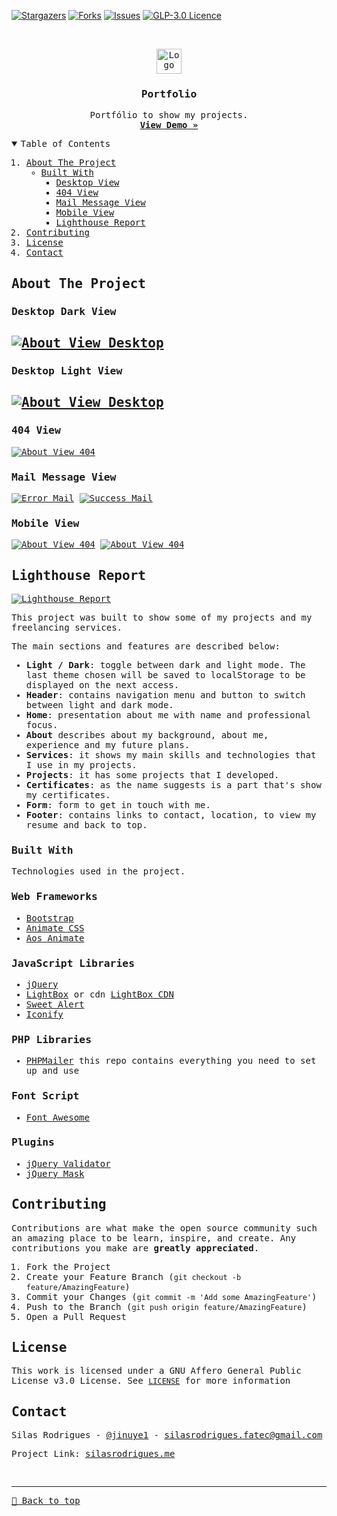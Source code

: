 [![Stargazers][stars-shield]][stars-url]
[![Forks][forks-shield]][forks-url]
[![Issues][issues-shield]][issues-url]
[![GLP-3.0 Licence][license-shield]][license-url]

<!-- PROJECT LOGO -->
<br />
<samp>
<p align="center">
  <a href="https://silasrodrigues.me">
    <img src="assets/img/logo-large.svg" alt="Logo" height="40">
  </a>

  <h3 align="center">Portfolio</h3>

  <p align="center">
    Portfólio to show my projects.
    <br />
    <a href="https://silasrodrigues.me"><strong>View Demo »</strong></a>
    <br />
  </p>
</p>

<!-- TABLE OF CONTENTS -->
<details open="open">
  <summary>Table of Contents</summary>
  <ol>
    <li>
      <a href="#about-the-project">About The Project</a>
      <ul>
        <li><a href="#built-with">Built With</a>
          <ul>
            <li><a href="#desktop-view">Desktop View</a></li>
            <li><a href="#404-view">404 View</a></li>
            <li><a href="#mail-message-view">Mail Message View</a></li>
            <li><a href="#mobile-view">Mobile View</a></li>
            <li><a href="#lighthouse-report">Lighthouse Report</a></li>
          </ul>
        </li>
      </ul>
    </li>
    <li><a href="#contributing">Contributing</a></li>
    <li><a href="#license">License</a></li>
    <li><a href="#contact">Contact</a></li>
  </ol>
</details>

<!-- ABOUT THE PROJECT -->

## About The Project

### Desktop Dark View

## [![About View Desktop][product-screenshot]](http://silasrodrigues.me)

### Desktop Light View

## [![About View Desktop][product-screenshot8]](http://silasrodrigues.me)

### 404 View

[![About View 404][product-screenshot2]](http://silasrodrigues.me/Example404)

### Mail Message View

[![Error Mail][product-screenshot5]](http://silasrodrigues.me)
[![Success Mail][product-screenshot6]](http://silasrodrigues.me)

### Mobile View

[![About View 404][product-screenshot3]](http://silasrodrigues.me/Example404)
[![About View 404][product-screenshot4]](http://silasrodrigues.me/Example404)

## Lighthouse Report

[![Lighthouse Report][product-screenshot7]](https://googlechrome.github.io/lighthouse/viewer/?psiurl=https%3A%2F%2Fsilasrodrigues.me%2F&strategy=mobile&category=performance&category=accessibility&category=best-practices&category=seo&category=pwa&utm_source=lh-chrome-ext)

This project was built to show some of my projects and my freelancing services.

The main sections and features are described below:

- **Light / Dark**: toggle between dark and light mode. The last theme chosen will be saved to localStorage to be displayed on the next access.
- **Header**: contains navigation menu and button to switch between light and dark mode.
- **Home**: presentation about me with name and professional focus.
- **About** describes about my background, about me, experience and my future plans.
- **Services**: it shows my main skills and technologies that I use in my projects.
- **Projects**: it has some projects that I developed.
- **Certificates**: as the name suggests is a part that's show my certificates.
- **Form**: form to get in touch with me.
- **Footer**: contains links to contact, location, to view my resume and back to top.

### Built With

Technologies used in the project.

### Web Frameworks

- [Bootstrap](https://getbootstrap.com)
- [Animate CSS](https://animate.style)
- [Aos Animate](https://michalsnik.github.io/aos/)

### JavaScript Libraries

- [jQuery](https://jquery.com)
- [LightBox](https://lokeshdhakar.com/projects/lightbox2/) or cdn [LightBox CDN](https://cdnjs.com/libraries/lightbox2)
- [Sweet Alert](https://sweetalert2.github.io)
- [Iconify](https://iconify.design)

### PHP Libraries

- [PHPMailer](https://github.com/PHPMailer/PHPMailer) this repo contains everything you need to set up and use

### Font Script

- [Font Awesome](https://fontawesome.com)

### Plugins

- [jQuery Validator](https://jqueryvalidation.org)
- [jQuery Mask](https://igorescobar.github.io/jQuery-Mask-Plugin/docs.html)

<!-- CONTRIBUTING -->

## Contributing

Contributions are what make the open source community such an amazing place to be learn, inspire, and create. Any contributions you make are **greatly appreciated**.

1. Fork the Project
2. Create your Feature Branch (`git checkout -b feature/AmazingFeature`)
3. Commit your Changes (`git commit -m 'Add some AmazingFeature'`)
4. Push to the Branch (`git push origin feature/AmazingFeature`)
5. Open a Pull Request

<!-- LICENSE -->

## License

This work is licensed under a GNU Affero General Public License v3.0 License. See [`LICENSE`](https://github.com/SilasRodrigues19/Portfolio/blob/main/LICENSE) for more information

<!-- CONTACT -->

## Contact

Silas Rodrigues - [@jinuye1](https://twitter.com/jinuye1) - silasrodrigues.fatec@gmail.com

Project Link: [silasrodrigues.me](https://silasrodrigues.me)

   <!-- MARKDOWN LINKS & IMAGES -->
<!-- https://www.markdownguide.org/basic-syntax/#reference-style-links -->

[contributors-shield]: https://img.shields.io/github/contributors/SilasRodrigues19/Portfolio.svg?style=for-the-badge
[contributors-url]: https://github.com/SilasRodrigues19/Portfolio/graphs/contributors
[forks-shield]: https://img.shields.io/github/forks/SilasRodrigues19/Portfolio.svg?style=for-the-badge
[forks-url]: https://github.com/SilasRodrigues19/Portfolio/network/members
[stars-shield]: https://img.shields.io/github/stars/SilasRodrigues19/Portfolio.svg?style=for-the-badge
[stars-url]: https://github.com/SilasRodrigues19/Portfolio/stargazers
[forks-shield]: https://img.shields.io/github/forks/SilasRodrigues19/Portfolio.svg?style=for-the-badge
[forks-url]: https://github.com/SilasRodrigues19/Portfolio/network/members
[issues-shield]: https://img.shields.io/github/issues/SilasRodrigues19/Portfolio.svg?style=for-the-badge
[issues-url]: https://github.com/SilasRodrigues19/Portfolio/issues
[license-shield]: https://img.shields.io/github/license/SilasRodrigues19/Portfolio.svg?style=for-the-badge
[license-url]: https://github.com/SilasRodrigues19/Portfolio/blob/master/LICENSE
[product-screenshot]: ./assets/img/preview.png
[product-screenshot2]: ./assets/img/preview404.png
[product-screenshot3]: ./assets/img/preview2.gif
[product-screenshot4]: ./assets/img/preview404-mobile.png
[product-screenshot5]: ./assets/img/previewErrorMail.png
[product-screenshot6]: ./assets/img/previewSuccessMail.png
[product-screenshot7]: ./assets/img/previewLighthouse.png
[product-screenshot8]: ./assets/img/preview2.png

<br><hr>
[🔼 Back to top](#Portfolio)
